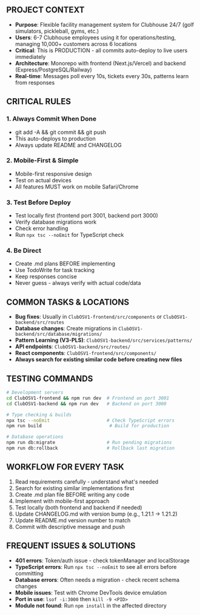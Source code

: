 ## PROJECT CONTEXT
- **Purpose**: Flexible facility management system for Clubhouse 24/7 (golf simulators, pickleball, gyms, etc.)
- **Users**: 6-7 Clubhouse employees using it for operations/testing, managing 10,000+ customers across 6 locations
- **Critical**: This is PRODUCTION - all commits auto-deploy to live users immediately
- **Architecture**: Monorepo with frontend (Next.js/Vercel) and backend (Express/PostgreSQL/Railway)
- **Real-time**: Messages poll every 10s, tickets every 30s, patterns learn from responses

## CRITICAL RULES

### 1. Always Commit When Done
- git add -A && git commit && git push
- This auto-deploys to production
- Always update README and CHANGELOG

### 2. Mobile-First & Simple
- Mobile-first responsive design
- Test on actual devices
- All features MUST work on mobile Safari/Chrome

### 3. Test Before Deploy
- Test locally first (frontend port 3001, backend port 3000)
- Verify database migrations work
- Check error handling
- Run `npx tsc --noEmit` for TypeScript check

### 4. Be Direct
- Create .md plans BEFORE implementing
- Use TodoWrite for task tracking
- Keep responses concise
- Never guess - always verify with actual code/data

## COMMON TASKS & LOCATIONS
- **Bug fixes**: Usually in `ClubOSV1-frontend/src/components` or `ClubOSV1-backend/src/routes`
- **Database changes**: Create migrations in `ClubOSV1-backend/src/database/migrations/`
- **Pattern Learning (V3-PLS)**: `ClubOSV1-backend/src/services/patterns/`
- **API endpoints**: `ClubOSV1-backend/src/routes/`
- **React components**: `ClubOSV1-frontend/src/components/`
- **Always search for existing similar code before creating new files**

## TESTING COMMANDS
```bash
# Development servers
cd ClubOSV1-frontend && npm run dev  # Frontend on port 3001
cd ClubOSV1-backend && npm run dev   # Backend on port 3000

# Type checking & builds
npx tsc --noEmit                     # Check TypeScript errors
npm run build                         # Build for production

# Database operations
npm run db:migrate                   # Run pending migrations
npm run db:rollback                  # Rollback last migration
```

## WORKFLOW FOR EVERY TASK
1. Read requirements carefully - understand what's needed
2. Search for existing similar implementations first
3. Create .md plan file BEFORE writing any code
4. Implement with mobile-first approach
5. Test locally (both frontend and backend if needed)
6. Update CHANGELOG.md with version bump (e.g., 1.21.1 -> 1.21.2)
7. Update README.md version number to match
8. Commit with descriptive message and push

## FREQUENT ISSUES & SOLUTIONS
- **401 errors**: Token/auth issue - check tokenManager and localStorage
- **TypeScript errors**: Run `npx tsc --noEmit` to see all errors before committing
- **Database errors**: Often needs a migration - check recent schema changes
- **Mobile issues**: Test with Chrome DevTools device emulation
- **Port in use**: `lsof -i:3000` then `kill -9 <PID>`
- **Module not found**: Run `npm install` in the affected directory
